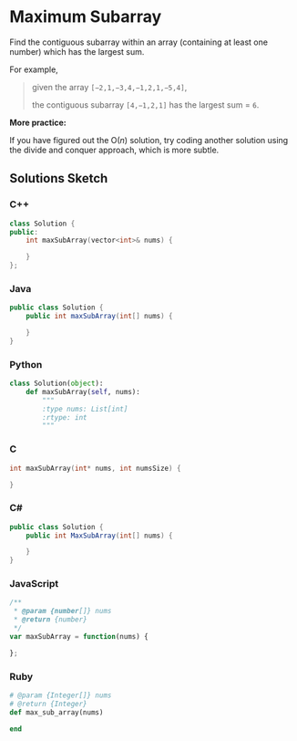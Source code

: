 # Maximum Subarray

Find the contiguous subarray within an array (containing at least one number) which has the largest sum.

For example,

> given the array `[−2,1,−3,4,−1,2,1,−5,4]`,
> 
> the contiguous subarray `[4,−1,2,1]` has the largest sum = `6`.

**More practice:**

If you have figured out the O(*n*) solution, try coding another solution using the divide and conquer approach, which is more subtle.

## Solutions Sketch

### C++
```C++
class Solution {
public:
    int maxSubArray(vector<int>& nums) {

    }
};
```

### Java
```Java
public class Solution {
    public int maxSubArray(int[] nums) {

    }
}
```

### Python
```Python
class Solution(object):
    def maxSubArray(self, nums):
        """
        :type nums: List[int]
        :rtype: int
        """
```

### C
```C
int maxSubArray(int* nums, int numsSize) {

}
```

### C# 
```C#
public class Solution {
    public int MaxSubArray(int[] nums) {

    }
}
```

### JavaScript
```JavaScript
/**
 * @param {number[]} nums
 * @return {number}
 */
var maxSubArray = function(nums) {

};
```

### Ruby
```Ruby
# @param {Integer[]} nums
# @return {Integer}
def max_sub_array(nums)

end
```
